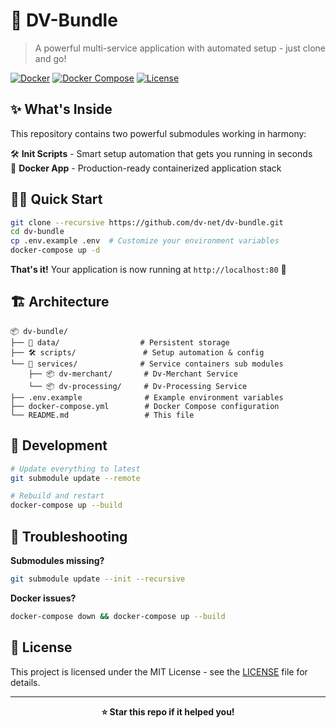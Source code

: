 # 🚀 DV-Bundle

> A powerful multi-service application with automated setup - just clone and go!

[![Docker](https://img.shields.io/badge/Docker-2496ED?style=flat&logo=docker&logoColor=white)](https://docker.com)
[![Docker Compose](https://img.shields.io/badge/Docker%20Compose-2496ED?style=flat&logo=docker&logoColor=white)](https://docs.docker.com/compose/)
[![License](https://img.shields.io/badge/License-MIT-green.svg)](LICENSE)

## ✨ What's Inside

This repository contains two powerful submodules working in harmony:

🛠️ **Init Scripts** - Smart setup automation that gets you running in seconds  
🐳 **Docker App** - Production-ready containerized application stack

## 🏃‍♂️ Quick Start

```bash
git clone --recursive https://github.com/dv-net/dv-bundle.git
cd dv-bundle
cp .env.example .env  # Customize your environment variables
docker-compose up -d
```

**That's it!** Your application is now running at `http://localhost:80` 🎉

## 🏗️ Architecture

```
📦 dv-bundle/
├── 📂 data/                  # Persistent storage
├── 🛠️ scripts/               # Setup automation & config
└── 🐳 services/              # Service containers sub modules
    ├── 📦 dv-merchant/       # Dv-Merchant Service
    └── 📦 dv-processing/     # Dv-Processing Service
├── .env.example              # Example environment variables
├── docker-compose.yml        # Docker Compose configuration
└── README.md                 # This file
```

## 🔧 Development

```bash
# Update everything to latest
git submodule update --remote

# Rebuild and restart
docker-compose up --build
```

## 🐛 Troubleshooting

**Submodules missing?**
```bash
git submodule update --init --recursive
```

**Docker issues?**
```bash
docker-compose down && docker-compose up --build
```

## 📄 License

This project is licensed under the MIT License - see the [LICENSE](LICENSE) file for details.

---

<div align="center">
  <strong>⭐ Star this repo if it helped you!</strong>
</div>